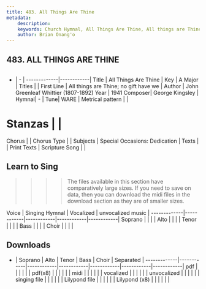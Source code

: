 ```yaml
---
title: 483. All Things Are Thine
metadata:
    description: 
    keywords: Church Hymnal, All Things Are Thine, All things are Thine; no gift have we, 
    author: Brian Onang'o
---
```



## 483. ALL THINGS ARE THINE

```txt

```

- |   -  |
-------------|------------|
Title | All Things Are Thine |
Key | A Major |
Titles |  |
First Line | All things are Thine; no gift have we |
Author | John Greenleaf Whittier (1807-1892)
Year | 1941
Composer| George Kingsley |
Hymnal|  - |
Tune| WARE |
Metrical pattern | |
# Stanzas |  |
Chorus |  |
Chorus Type |  |
Subjects | Special Occasions: Dedication |
Texts |  |
Print Texts | 
Scripture Song |  |
  
## Learn to Sing

>>>> The files available in this section have comparatively large sizes. If you need to save on data, then you can download the midi files in the download section as they are of smaller sizes.

Voice |  Singing Hymnal | Vocalized | unvocalized music |
-------------|------------|------------|------------|------------|
Soprano | | | |
Alto | | | |
Tenor | | | |
Bass | | | |
Choir | | | |

## Downloads

- |  Soprano | Alto | Tenor | Bass | Choir | Separated |
-------------|------------|------------|------------|------------|------------|------------|
pdf | | | | | |
pdf(x8) | | | | | |
midi | | | | | |
vocalized | | | | | |
unvocalized | | | | | |
singing file | | | | | |
Lilypond file | | | | | |
Lilypond (x8) | | | | | |
  